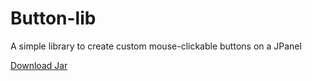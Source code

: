 # Button-lib
A simple library to create custom mouse-clickable buttons on a JPanel

[Download Jar](https://www.hackerlife.tech/projects/button.jar)

